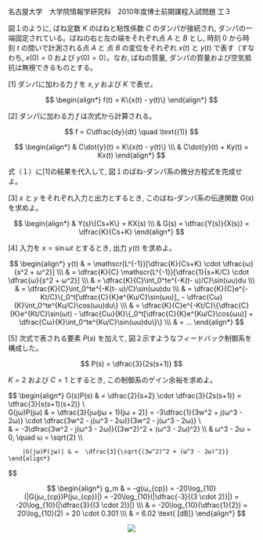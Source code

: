 名古屋大学　大学院情報学研究科　2010年度博士前期課程入試問題 工３

図１のように, ばね定数 $K$ のばねと粘性係数 $C$ のダンパが接続され, ダンパの一端固定されている。ばねの右と左の端をそれぞれ点 $A$ と $B$ とし, 時刻 $0$ から時刻 $t$ の間いで計測される点 $A$ と 点 $B$ の変位をそれぞれ $x(t)$ と $y(t)$ で表す（すなわち, $x(0) = 0$ および $y(0) = 0$）。なお, ばねの質量, ダンパの質量および空気抵抗は無視できるものとする。

\[1] ダンパに加わる力 $f$ を $x, y$ および $K$ で表せ。

$$
    \begin{align*}
        f(t) = K\{x(t) - y(t)\}
    \end{align*}
$$

\[2] ダンパに加わる力 $f$ は次式から計算される。

$$
    f = C\dfrac{dy}{dt} \quad \text{(1)}
$$

$$
    \begin{align*}
        & C\dot{y}(t) = K\{x(t) - y(t)\} \\\ 
        & C\dot{y}(t) + Ky(t) = Kx(t)
    \end{align*}
$$

式（１）に\[1]の結果を代入して, 図１のばね-ダンパ系の微分方程式を完成せよ。

\[3] $x$ と $y$ をそれぞれ入力と出力とするとき, このばね-ダンパ系の伝達関数 $G(s)$ を求めよ。

$$
    \begin{align*}
        & Y(s)\{Cs+K\} = KX(s) \\\
        & G(s) = \dfrac{Y(s)}{X(s)} = \dfrac{K}{Cs+K}
    \end{align*}
$$

\[4] 入力を $x = \sin{ωt}$ とするとき, 出力 $y(t)$ を求めよ。

$$
    \begin{align*}
    y(t) & = \mathscr{L^{-1}}[\dfrac{K}{Cs+K} \cdot \dfrac{ω}{s^2 + ω^2}] \\\
    & = \dfrac{K}{C} \mathscr{L^{-1}}[\dfrac{1}{s+K/C} \cdot \dfrac{ω}{s^2 + ω^2}] \\\
    & = \dfrac{K}{C}\int_0^te^{-K(t- u)/C}\sin(ωu)du \\\
    & = \dfrac{K}{C}\int_0^te^{-K(t- u)/C}\sin(ωu)du \\\
    & = \dfrac{K}{C}e^{-Kt/C}\{_0^t[\dfrac{C}{K}e^{Ku/C}\sin(ωu)]_ - \dfrac{Cω}{K}\int_0^te^{Ku/C}\cos(ωu)du\} \\\
    & = \dfrac{K}{C}e^{-Kt/C}\{\dfrac{C}{K}e^{Kt/C}\sin(ωt) - \dfrac{Cω}{K}\{_0^t[\dfrac{C}{K}e^{Ku/C}\cos(ωu)] + \dfrac{Cω}{K}\int_0^te^{Ku/C}\sin(ωu)du\}\} \\\
    & = ...
    \end{align*}
$$

\[5] 次式で表される要素 $P(s)$ を加えて, 図２示すようなフィードバック制御系を構成した。

$$
    P(s) = \dfrac{3}{2s(s+1)}
$$

$K = 2$ および $C = 1$ とするとき, この制御系のゲイン余裕を求めよ。

$$
    \begin{align*}
        G(s)P(s) & = \dfrac{2}{s+2} \cdot \dfrac{3}{2s(s+1)} = \dfrac{3}{s(s+1)(s+2)} \\\
        G(jω)P(jω) & = \dfrac{3}{jω(jω + 1)(jω + 2)} = -3\dfrac{1}{3w^2 + j(ω^3 - 2ω)} \cdot \dfrac{3w^2 - j(ω^3 - 2ω)}{3w^2 - j(ω^3 - 2ω)} \\\
        & = -3\dfrac{3w^2 - j(ω^3 - 2ω)}{(3w^2)^2 + (ω^3 - 2ω)^2} \\\ 
        & ω^3 - 2ω = 0, \quad ω = \sqrt{2} \\\

        |G(jω)P(jω)| & =  \dfrac{3}{\sqrt{(3w^2)^2 + (ω^3 - 2ω)^2}}
    \end{align*}
$$

$$
    \begin{align*}
        g_m & = -g(ω_{cp}) = -20\log_{10}(|G(jω_{cp})P(jω_{cp})|) = -20\log_{10}(|\dfrac{-3}{(3 \cdot 2)}|) = -20\log_{10}(|\dfrac{3}{(3 \cdot 2)}|) \\\
        & = -20\log_{10}(\dfrac{1}{2}) = 20\log_{10}(2) = 20 \cdot 0.301 \\\
        & = 6.02 \text{ [dB]}
    \end{align*}
$$

<p align="center">
    <img src="https://gcdnb.pbrd.co/images/z5QpJXHSFriI.png?o=1"/>
</p>
